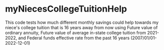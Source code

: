 # myNiecesCollegeTuitionHelp
This code tests how much different monthly savings could help towards my niece's college tuition that is 16 years away from now using Future value of ordinary annuity, Future value of average in-state college tuition from 2021-2022, and Federal funds effective rate from the past 16 years (2007/01/01-2022-12-01)
